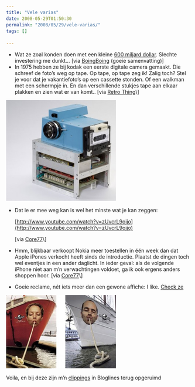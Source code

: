 ```yaml
---
title: "Vele varias"
date: 2008-05-29T01:50:30
permalink: "2008/05/29/vele-varias/"
tags: []

---
```

* Wat ze zoal konden doen met een kleine [600 miljard dollar](http://www.antipope.org/charlie/blog-static/2008/05/alternative_boondoggles.html "http://www.antipope.org/charlie/blog-static/2008/05/alternative_boondoggles.html"). Slechte investering me dunkt… \[via [BoingBoing](http://feeds.feedburner.com/~r/boingboing/iBag/~3/299053248/we-could-have-coloni.html "http://feeds.feedburner.com/~r/boingboing/iBag/~3/299053248/we-could-have-coloni.html") (goeie samenvatting)\]
* In 1975 hebben ze bij kodak een eerste digitale camera gemaakt. Die schreef de foto’s weg op tape. Op tape, op tape zeg ik! Zalig toch? Stel je voor dat je vakantiefoto’s op een cassette stonden. Of een walkman met een schermpje in. En dan verschillende stukjes tape aan elkaar plakken en zien wat er van komt.. \[via [Retro Thing](http://www.retrothing.com/2008/05/kodaks-first-di.html "http://www.retrothing.com/2008/05/kodaks-first-di.html")\]

[![](/images/blog/2008/05/firstkodak-300x275.jpg "Digi-tape-kodak")](/images/blog/2008/05/firstkodak.jpg)

* Dat ie er mee weg kan is wel het minste wat je kan zeggen:

    [http://www.youtube.com/watch?v=zUvcrL9ojjo](http://www.youtube.com/watch?v=zUvcrL9ojjo)

    \[via [Core77](http://www.youtube.com/watch?v=zUvcrL9ojjo&eurl=http://www.bloglines.com/myblogs_display?folder=28199978 "http://www.youtube.com/watch?v=zUvcrL9ojjo&eurl=http://www.bloglines.com/myblogs_display?folder=28199978")\]

* Hmm, blijkbaar verkoopt Nokia meer toestellen in één week dan dat Apple iPones verkocht heeft sinds de introductie. Plaatst de dingen toch wel eventjes in een ander daglicht. In ieder geval: als de volgende iPhone niet aan m’n verwachtingen voldoet, ga ik ook ergens anders shoppen hoor. \[via [Core77](http://www.core77.com/blog/object_culture/new_iphone_is_near_but_nokias_still_the_big_dog_9942.asp "http://www.core77.com/blog/object_culture/new_iphone_is_near_but_nokias_still_the_big_dog_9942.asp")\]
* Goeie reclame, nét iets meer dan een gewone affiche: I like. [Check ze](http://www.moillusions.com/2008/05/deceiving-billboard-ads-part-ii.html "http://www.moillusions.com/2008/05/deceiving-billboard-ads-part-ii.html")

[![](/images/blog/2008/05/abillboard13-300x200.jpg "reclame")](/images/blog/2008/05/abillboard13.jpg)

Voila, en bij deze zijn m’n [clippings](http://www.bloglines.com/help/faq#saveditems "http://www.bloglines.com/help/faq#saveditems") in Bloglines terug opgeruimd
